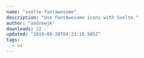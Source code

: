 ```yaml
---
name: "svelte-fontawesome"
description: "Use FontAwesome icons with Svelte."
author: "andrewjk"
downloads: 22
updated: "2019-08-20T04:23:18.985Z"
tags: 
  - ui
---
```


